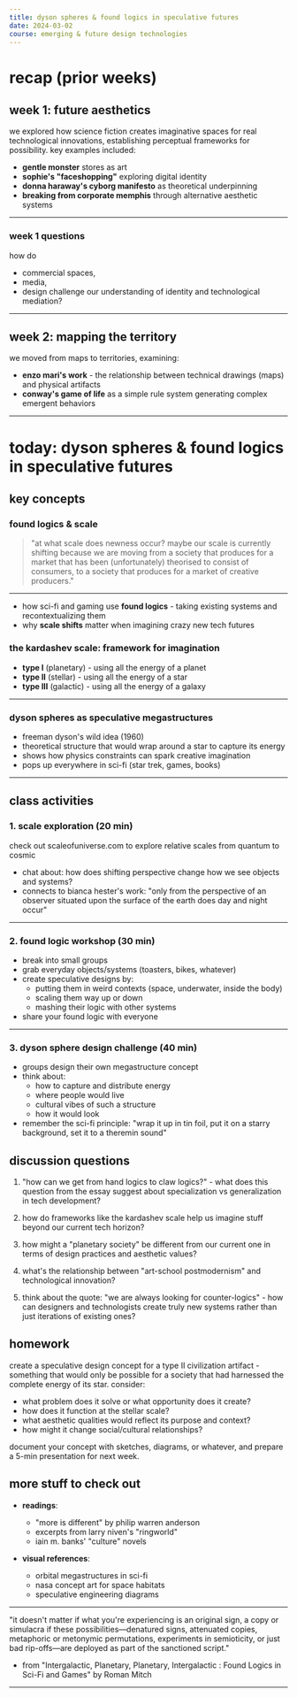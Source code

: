 ```yaml
---
title: dyson spheres & found logics in speculative futures  
date: 2024-03-02  
course: emerging & future design technologies  
---
```


# recap (prior weeks)

## week 1: future aesthetics
we explored how science fiction creates imaginative spaces for real technological innovations, establishing perceptual frameworks for possibility. key examples included:

* **gentle monster** stores as art
* **sophie's "faceshopping"** exploring digital identity
* **donna haraway's cyborg manifesto** as theoretical underpinning
* **breaking from corporate memphis** through alternative aesthetic systems
---

### week 1 questions
how do 
* commercial spaces, 
* media, 
* design 
challenge our understanding of identity and technological mediation?

---
## week 2: mapping the territory
we moved from maps to territories, examining:

* **enzo mari's work** - the relationship between technical drawings (maps) and physical artifacts
* **conway's game of life** as a simple rule system generating complex emergent behaviors

---

# today: dyson spheres & found logics in speculative futures

## key concepts

### found logics & scale
> "at what scale does newness occur? maybe our scale is currently shifting because we are moving from a society that produces for a market that has been (unfortunately) theorised to consist of consumers, to a society that produces for a market of creative producers."

---

* how sci-fi and gaming use **found logics** - taking existing systems and recontextualizing them
* why **scale shifts** matter when imagining crazy new tech futures

### the kardashev scale: framework for imagination
* **type I** (planetary) - using all the energy of a planet 
* **type II** (stellar) - using all the energy of a star
* **type III** (galactic) - using all the energy of a galaxy

---

### dyson spheres as speculative megastructures
* freeman dyson's wild idea (1960)
* theoretical structure that would wrap around a star to capture its energy
* shows how physics constraints can spark creative imagination
* pops up everywhere in sci-fi (star trek, games, books)

---

## class activities

### 1. scale exploration (20 min)
check out scaleofuniverse.com to explore relative scales from quantum to cosmic
* chat about: how does shifting perspective change how we see objects and systems?
* connects to bianca hester's work: "only from the perspective of an observer situated upon the surface of the earth does day and night occur"

---

### 2. found logic workshop (30 min)
* break into small groups
* grab everyday objects/systems (toasters, bikes, whatever)
* create speculative designs by:
  - putting them in weird contexts (space, underwater, inside the body)
  - scaling them way up or down
  - mashing their logic with other systems
* share your found logic with everyone

---

### 3. dyson sphere design challenge (40 min)
* groups design their own megastructure concept
* think about:
  - how to capture and distribute energy
  - where people would live
  - cultural vibes of such a structure
  - how it would look
* remember the sci-fi principle: "wrap it up in tin foil, put it on a starry background, set it to a theremin sound"

## discussion questions

1. "how can we get from hand logics to claw logics?" - what does this question from the essay suggest about specialization vs generalization in tech development?

2. how do frameworks like the kardashev scale help us imagine stuff beyond our current tech horizon?

3. how might a "planetary society" be different from our current one in terms of design practices and aesthetic values?

4. what's the relationship between "art-school postmodernism" and technological innovation?

5. think about the quote: "we are always looking for counter-logics" - how can designers and technologists create truly new systems rather than just iterations of existing ones?

## homework

create a speculative design concept for a type II civilization artifact - something that would only be possible for a society that had harnessed the complete energy of its star. consider:

* what problem does it solve or what opportunity does it create?
* how does it function at the stellar scale?
* what aesthetic qualities would reflect its purpose and context?
* how might it change social/cultural relationships?

document your concept with sketches, diagrams, or whatever, and prepare a 5-min presentation for next week.

## more stuff to check out

* **readings**: 
  - "more is different" by philip warren anderson
  - excerpts from larry niven's "ringworld"
  - iain m. banks' "culture" novels

* **visual references**:
  - orbital megastructures in sci-fi
  - nasa concept art for space habitats
  - speculative engineering diagrams

---

"it doesn't matter if what you're experiencing is an original sign, a copy or simulacra if these possibilities—denatured signs, attenuated copies, metaphoric or metonymic permutations, experiments in semioticity, or just bad rip-offs—are deployed as part of the sanctioned script."

- from "Intergalactic, Planetary, Planetary, Intergalactic : 
Found Logics in Sci-Fi and Games" by Roman Mitch

---